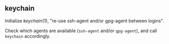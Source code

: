 ## keychain

Initialize *keychain*(1), "re-use ssh-agent and/or gpg-agent between logins".

Check which agents are available (`ssh-agent` and/or `gpg-agent`), and call
`keychain` accordingly.
